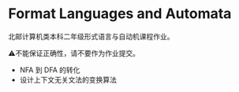 # Format Languages and Automata

北邮计算机类本科二年级形式语言与自动机课程作业。

:warning:不能保证正确性，请不要作为作业提交。

- NFA 到 DFA 的转化
- 设计上下文无关文法的变换算法